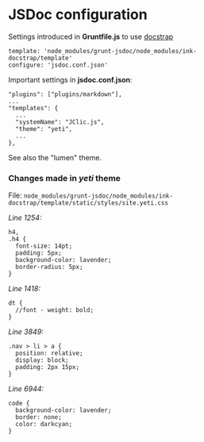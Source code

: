 
JSDoc configuration
===================

Settings introduced in __Gruntfile.js__ to use [docstrap](https://github.com/terryweiss/docstrap)

```
template: 'node_modules/grunt-jsdoc/node_modules/ink-docstrap/template'
configure: 'jsdoc.conf.json'
```

Important settings in __jsdoc.conf.json__:

```
"plugins": ["plugins/markdown"],
...
"templates": {
  ...
  "systemName": "JClic.js",
  "theme": "yeti",
  ...  
},
```

See also the "lumen" theme.

### Changes made in _yeti_ theme ###

File: `node_modules/grunt-jsdoc/node_modules/ink-docstrap/template/static/styles/site.yeti.css`

_Line 1254:_
```
h4,
.h4 {
  font-size: 14pt;
  padding: 5px;
  background-color: lavender;
  border-radius: 5px;
}
```

_Line 1418:_
```
dt {
  //font - weight: bold;
}
```

_Line 3849:_
```
.nav > li > a {
  position: relative;
  display: block;
  padding: 2px 15px;
}
```

_Line 6944:_
```
code {
  background-color: lavender;
  border: none;
  color: darkcyan;
}
```
